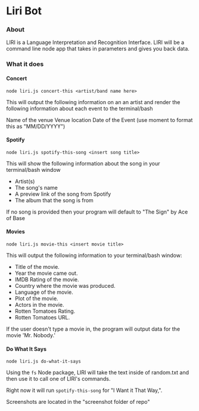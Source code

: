 # Liri Bot

### About

LIRI is a Language Interpretation and Recognition Interface. LIRI will be a command line node app that takes in parameters and gives you back data.


### What it does

#### Concert
`node liri.js concert-this <artist/band name here>`

This will output the following information on an an artist and render the following information about each event to the terminal/bash

Name of the venue
Venue location
Date of the Event (use moment to format this as "MM/DD/YYYY")

#### Spotify
`node liri.js spotify-this-song <insert song title>`

This will show the following information about the song in your terminal/bash window

- Artist(s)
- The song's name
- A preview link of the song from Spotify
- The album that the song is from

If no song is provided then your program will default to "The Sign" by Ace of Base

#### Movies
`node liri.js movie-this <insert movie title>`

This will output the following information to your terminal/bash window:

- Title of the movie.
- Year the movie came out.
- IMDB Rating of the movie.
- Country where the movie was produced.
- Language of the movie.
- Plot of the movie.
- Actors in the movie.
- Rotten Tomatoes Rating.
- Rotten Tomatoes URL.

If the user doesn't type a movie in, the program will output data for the movie 'Mr. Nobody.'

#### Do What It Says
`node liri.js do-what-it-says`

Using the `fs` Node package, LIRI will take the text inside of random.txt and then use it to call one of LIRI's commands.

Right now it will run `spotify-this-song` for "I Want it That Way,".

Screenshots are located in the "screenshot folder of repo"
